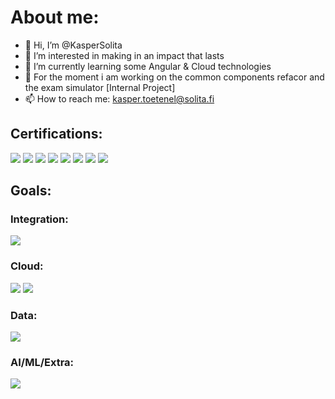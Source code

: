 # About me:
- 👋 Hi, I’m @KasperSolita
- 👀 I’m interested in making in an impact that lasts
- 🌱 I’m currently learning some Angular & Cloud technologies
- 🦺 For the moment i am working on the common components refacor and the exam simulator [Internal Project]
- 📫 How to reach me: kasper.toetenel@solita.fi

## Certifications:
<a href="https://www.snaplogic.com/services/education/certifications/integrator"><img src="https://img.shields.io/badge/SnapLogic-certified-green.svg"/></a>
<a href="https://training.mulesoft.com/certification/developer-mule4-level1"><img src="https://img.shields.io/badge/Mulesoft-certified-green.svg"/></a>
<a href="https://train.boomi.com/courses/9d66ce66-de8e-467c-95b5-89b90adac8c6"><img src="https://img.shields.io/badge/Boomi--developer-certified-green.svg"/></a>
<a href="https://docs.microsoft.com/en-us/learn/certifications/azure-fundamentals/"><img src="https://img.shields.io/badge/Azure--Fundamentals-certified-green.svg"/></a>
<a href="https://www.scrum.org/user/909804/assessments"><img src="https://img.shields.io/badge/PSM--1-certified-green.svg"/></a>
<a href="https://docs.microsoft.com/en-us/learn/certifications/azure-ai-fundamentals/"><img src="https://img.shields.io/badge/Azure--AI--Fundamentals-certified-green.svg"/></a>
<a href="https://docs.microsoft.com/en-us/learn/certifications/azure-data-fundamentals/"><img src="https://img.shields.io/badge/Azure--Data--Fundamentals-certified-green.svg"/></a>
<a href="https://learn.oracle.com/ols/learning-path/become-an-oci-foundation-associate/35644/98057"><img src="https://img.shields.io/badge/OCI--Foundations-certified-green.svg"/></a>

<!-- ## Technologies: -->

## Goals:
### Integration:
<a href="https://knowledge.softwareag.com/enrol/index.php?id=1742"><img src="https://img.shields.io/badge/Software--AG-not--certified-red.svg"/></a>

### Cloud:
<a href="https://docs.microsoft.com/en-us/learn/certifications/exams/az-204"><img src="https://img.shields.io/badge/Azure--Developer--Associate-in--training-blue.svg"/></a>
<a href="https://aws.amazon.com/certification/certified-cloud-practitioner/"><img src="https://img.shields.io/badge/AWS--Cloud--Practioner-not--certified-red.svg"/></a>

### Data:
<a href="https://www.snowflake.com/certifications"><img src="https://img.shields.io/badge/Snowpro--Core-not--certified-red.svg"/></a>

### AI/ML/Extra:
<a href="https://docs.microsoft.com/en-gb/learn/certifications/azure-iot-developer-specialty/"><img src="https://img.shields.io/badge/Azure--IoT--Speciality-in--training-blue.svg"/></a>

